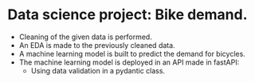 # Data science project: Bike demand.

- Cleaning of the given data is performed.
- An EDA is made to the previously cleaned data.
- A machine learning model is built to predict the demand for bicycles.
- The machine learning model is deployed in an API made in fastAPI:
    - Using data validation in a pydantic class.